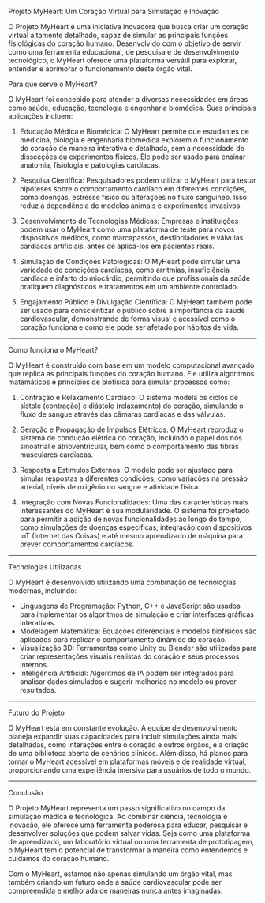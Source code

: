 Projeto MyHeart: Um Coração Virtual para Simulação e Inovação

O Projeto MyHeart é uma iniciativa inovadora que busca criar um coração virtual altamente detalhado, capaz de simular as principais funções fisiológicas do coração humano. Desenvolvido com o objetivo de servir como uma ferramenta educacional, de pesquisa e de desenvolvimento tecnológico, o MyHeart oferece uma plataforma versátil para explorar, entender e aprimorar o funcionamento deste órgão vital.

Para que serve o MyHeart?

O MyHeart foi concebido para atender a diversas necessidades em áreas como saúde, educação, tecnologia e engenharia biomédica. Suas principais aplicações incluem:

1. Educação Médica e Biomédica: O MyHeart permite que estudantes de medicina, biologia e engenharia biomédica explorem o funcionamento do coração de maneira interativa e detalhada, sem a necessidade de dissecções ou experimentos físicos. Ele pode ser usado para ensinar anatomia, fisiologia e patologias cardíacas.

2. Pesquisa Científica: Pesquisadores podem utilizar o MyHeart para testar hipóteses sobre o comportamento cardíaco em diferentes condições, como doenças, estresse físico ou alterações no fluxo sanguíneo. Isso reduz a dependência de modelos animais e experimentos invasivos.

3. Desenvolvimento de Tecnologias Médicas: Empresas e instituições podem usar o MyHeart como uma plataforma de teste para novos dispositivos médicos, como marcapassos, desfibriladores e válvulas cardíacas artificiais, antes de aplicá-los em pacientes reais.

4. Simulação de Condições Patológicas: O MyHeart pode simular uma variedade de condições cardíacas, como arritmias, insuficiência cardíaca e infarto do miocárdio, permitindo que profissionais da saúde pratiquem diagnósticos e tratamentos em um ambiente controlado.

5. Engajamento Público e Divulgação Científica: O MyHeart também pode ser usado para conscientizar o público sobre a importância da saúde cardiovascular, demonstrando de forma visual e acessível como o coração funciona e como ele pode ser afetado por hábitos de vida.

---

Como funciona o MyHeart?

O MyHeart é construído com base em um modelo computacional avançado que replica as principais funções do coração humano. Ele utiliza algoritmos matemáticos e princípios de biofísica para simular processos como:

1. Contração e Relaxamento Cardíaco: O sistema modela os ciclos de sístole (contração) e diástole (relaxamento) do coração, simulando o fluxo de sangue através das câmaras cardíacas e das válvulas.

2. Geração e Propagação de Impulsos Elétricos: O MyHeart reproduz o sistema de condução elétrica do coração, incluindo o papel dos nós sinoatrial e atrioventricular, bem como o comportamento das fibras musculares cardíacas.

3. Resposta a Estímulos Externos: O modelo pode ser ajustado para simular respostas a diferentes condições, como variações na pressão arterial, níveis de oxigênio no sangue e atividade física.

4. Integração com Novas Funcionalidades: Uma das características mais interessantes do MyHeart é sua modularidade. O sistema foi projetado para permitir a adição de novas funcionalidades ao longo do tempo, como simulações de doenças específicas, integração com dispositivos IoT (Internet das Coisas) e até mesmo aprendizado de máquina para prever comportamentos cardíacos.

---

Tecnologias Utilizadas

O MyHeart é desenvolvido utilizando uma combinação de tecnologias modernas, incluindo:

- Linguagens de Programação: Python, C++ e JavaScript são usados para implementar os algoritmos de simulação e criar interfaces gráficas interativas.
- Modelagem Matemática: Equações diferenciais e modelos biofísicos são aplicados para replicar o comportamento dinâmico do coração.
- Visualização 3D: Ferramentas como Unity ou Blender são utilizadas para criar representações visuais realistas do coração e seus processos internos.
- Inteligência Artificial: Algoritmos de IA podem ser integrados para analisar dados simulados e sugerir melhorias no modelo ou prever resultados.

---

Futuro do Projeto

O MyHeart está em constante evolução. A equipe de desenvolvimento planeja expandir suas capacidades para incluir simulações ainda mais detalhadas, como interações entre o coração e outros órgãos, e a criação de uma biblioteca aberta de cenários clínicos. Além disso, há planos para tornar o MyHeart acessível em plataformas móveis e de realidade virtual, proporcionando uma experiência imersiva para usuários de todo o mundo.

---

Conclusão

O Projeto MyHeart representa um passo significativo no campo da simulação médica e tecnológica. Ao combinar ciência, tecnologia e inovação, ele oferece uma ferramenta poderosa para educar, pesquisar e desenvolver soluções que podem salvar vidas. Seja como uma plataforma de aprendizado, um laboratório virtual ou uma ferramenta de prototipagem, o MyHeart tem o potencial de transformar a maneira como entendemos e cuidamos do coração humano.

Com o MyHeart, estamos não apenas simulando um órgão vital, mas também criando um futuro onde a saúde cardiovascular pode ser compreendida e melhorada de maneiras nunca antes imaginadas.
